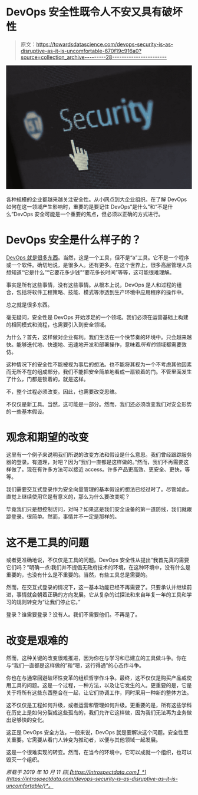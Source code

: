 # DevOps 安全性既令人不安又具有破坏性

> 原文：<https://towardsdatascience.com/devops-security-is-as-disruptive-as-it-is-uncomfortable-670f19c916a0?source=collection_archive---------28----------------------->

![](img/11b178b53b0a991f534c62437becb77c.png)

各种规模的企业都越来越关注安全性。从小网点到大企业组织。在了解 DevOps 如何在这一领域产生影响时，重要的是要记住 DevOps“是什么”和“不是什么”DevOps 安全可能是一个重要的焦点，但必须以正确的方式进行。

# DevOps 安全是什么样子的？

[DevOps 就是很多东西](https://introspectdata.com/what-is-devops/)。当然，这是一个工具，但不是“a”工具。它不是一个程序或一个软件。确切地说，是很多人。还有更多。在这个世界上，很多高层管理人员想知道“它是什么”“它要花多少钱”“要花多长时间”等等，这可能很难理解。

事实是所有这些事情，没有这些事情。从根本上说，DevOps 是人和过程的组合，包括将软件工程策略、技能、模式等渗透到生产环境中应用程序的操作中。

总之就是很多东西。

毫无疑问，安全性是 DevOps 开始涉足的一个领域。我们必须在运营基础上构建的相同模式和流程，也需要引入到安全领域。

为什么？首先，这样做对企业有利。我们生活在一个快节奏的环境中。只会越来越快。能够迭代地、快速地、迅速地开发和部署操作，意味着*所有的*领域都需要效仿。

这种情况下的安全性不能被视为事后的想法。也不能将其视为一个不考虑其他因素而无所不在的组成部分。我们不能把安全简单地看成一扇锁着的门。不管里面发生了什么，门都是锁着的，就是这样。

不，整个过程必须改变。因此，也需要改变思维。

不仅仅是新工具。当然，这可能是一部分。然而，我们还必须改变我们对安全形势的一些基本假设。

# 观念和期望的改变

这里有一个例子来说明我们所说的改变方法和假设是什么意思。我们曾经跟踪服务器的登录。有道理，对吧？因为“我们一直都是这样做的。”然而，我们不再需要这样做了。现在有许多方法可以接近 access。许多产品更高效、更安全、更快，等等。

我们需要交互式登录作为安全向量管理的基本假设的想法已经过时了。尽管如此，直觉上继续使用它是有意义的，那么为什么要改变呢？

毕竟我们只是想控制访问，对吗？如果这是我们安全设备的第一道防线，我们就跟踪登录。很简单。然而，事情并不一定是那样的。

# 这不是工具的问题

或者更准确地说，不仅仅是工具的问题。DevOps 安全性从提出“我首先真的需要它们吗？”明确一点:我们并不提倡无政府技术的环境，在这种环境中，没有什么是重要的，也没有什么是不重要的。当然，有些工具总是需要的。

然而，在交互式登录的情况下，这一基本功能已经不再需要了。只要承认并继续前进，事情就会朝着正确的方向发展。它从复杂的试探法和来自年复一年的工具和学习的规则转变为“让我们停止它。”

登录？谁需要登录？没有人。我们不需要他们。不再是了。

# 改变是艰难的

然而，这种关键的改变很难推进，因为你在与学习和已建立的工具做斗争。你在与“我们一直都是这样做的”和“嗯，这行得通”的心态作斗争。

你也在与通常回避破坏性变革的组织哲学作斗争。最终，这不仅仅是购买产品或使用工具的问题。这是一个过程，一种方法，以及让它发生的人。更重要的是，它是关于将所有这些东西整合在一起，让它们协调工作，同时采用一种新的整体方法。

这不仅仅是工程如何升级，或者运营和管理如何升级。更重要的是，所有这些学科在历史上是如何分裂成这些孤岛的，我们允许它这样做，因为我们无法再为业务做出足够快的变化。

这正是 DevOps 安全方法，一般来说，DevOps 就是要解决这个问题。安全性至关重要。它需要从看门人转变为推动者，以便与其他领域一起发展。

这是一个很难实现的转变。然而，在当今的环境中，它可以成就一个组织，也可以毁灭一个组织。

*原载于 2019 年 10 月 11 日*[*【https://introspectdata.com】*](https://introspectdata.com/devops-security-is-as-disruptive-as-it-is-uncomfortable/)*。*